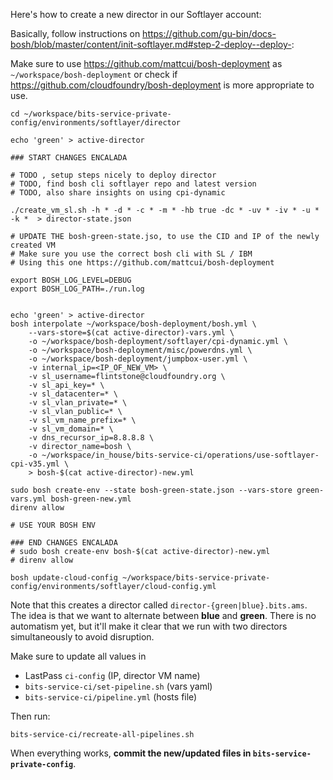 
Here's how to create a new director in our Softlayer account:

Basically, follow instructions on https://github.com/gu-bin/docs-bosh/blob/master/content/init-softlayer.md#step-2-deploy--deploy-:

Make sure to use https://github.com/mattcui/bosh-deployment as `~/workspace/bosh-deployment` or check if https://github.com/cloudfoundry/bosh-deployment is more appropriate to use.

```shell
cd ~/workspace/bits-service-private-config/environments/softlayer/director
```

```shell
echo 'green' > active-director

### START CHANGES ENCALADA

# TODO , setup steps nicely to deploy director
# TODO, find bosh cli softlayer repo and latest version 
# TODO, also share insights on using cpi-dynamic

./create_vm_sl.sh -h * -d * -c * -m * -hb true -dc * -uv * -iv * -u * -k *  > director-state.json

# UPDATE THE bosh-green-state.jso, to use the CID and IP of the newly created VM
# Make sure you use the correct bosh cli with SL / IBM
# Using this one https://github.com/mattcui/bosh-deployment 

export BOSH_LOG_LEVEL=DEBUG
export BOSH_LOG_PATH=./run.log


echo 'green' > active-director
bosh interpolate ~/workspace/bosh-deployment/bosh.yml \
    --vars-store=$(cat active-director)-vars.yml \
    -o ~/workspace/bosh-deployment/softlayer/cpi-dynamic.yml \
    -o ~/workspace/bosh-deployment/misc/powerdns.yml \
    -o ~/workspace/bosh-deployment/jumpbox-user.yml \
    -v internal_ip=<IP_OF_NEW_VM> \
    -v sl_username=flintstone@cloudfoundry.org \
    -v sl_api_key=* \
    -v sl_datacenter=* \
    -v sl_vlan_private=* \
    -v sl_vlan_public=* \
    -v sl_vm_name_prefix=* \
    -v sl_vm_domain=* \
    -v dns_recursor_ip=8.8.8.8 \
    -v director_name=bosh \
    -o ~/workspace/in_house/bits-service-ci/operations/use-softlayer-cpi-v35.yml \
    > bosh-$(cat active-director)-new.yml

sudo bosh create-env --state bosh-green-state.json --vars-store green-vars.yml bosh-green-new.yml
direnv allow

# USE YOUR BOSH ENV

### END CHANGES ENCALADA
# sudo bosh create-env bosh-$(cat active-director)-new.yml
# direnv allow

bosh update-cloud-config ~/workspace/bits-service-private-config/environments/softlayer/cloud-config.yml
```

Note that this creates a director called `director-{green|blue}.bits.ams`. The idea is that we want to alternate between **blue** and **green**. There is no automatism yet, but it'll make it clear that we run with two directors simultaneously to avoid disruption.

Make sure to update all values in
* LastPass `ci-config` (IP, director VM name)
* `bits-service-ci/set-pipeline.sh` (vars yaml)
* `bits-service-ci/pipeline.yml` (hosts file)

Then run:
```shell
bits-service-ci/recreate-all-pipelines.sh
```

When everything works, **commit the new/updated files in `bits-service-private-config`**.
